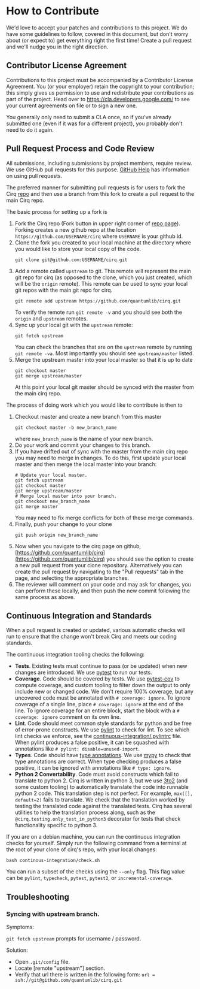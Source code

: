 # How to Contribute

We'd love to accept your patches and contributions to this project.
We do have some guidelines to follow, covered in this document, but don't worry about (or expect to) get everything right the first time!
Create a pull request and we'll nudge you in the right direction.

## Contributor License Agreement

Contributions to this project must be accompanied by a Contributor License
Agreement. You (or your employer) retain the copyright to your contribution;
this simply gives us permission to use and redistribute your contributions as
part of the project. Head over to <https://cla.developers.google.com/> to see
your current agreements on file or to sign a new one.

You generally only need to submit a CLA once, so if you've already submitted one
(even if it was for a different project), you probably don't need to do it
again.

## Pull Request Process and Code Review

All submissions, including submissions by project members, require review. We
use GitHub pull requests for this purpose. 
[GitHub Help](https://help.github.com/articles/about-pull-requests/) has 
information on using pull requests.

The preferred manner for submitting pull requests is for users to fork
the Cirq [repo](https://github.com/quantumlib/Cirq) and then use a 
branch from this fork to create a pull request to the main Cirq repo.

The basic process for setting up a fork is 
1. Fork the Cirq repo (Fork button in upper right corner of 
[repo page](https://github.com/quantumlib/Cirq)).
Forking creates a new github repo at the location 
```https://github.com/USERNAME/cirq``` where ```USERNAME``` is
your github id.
1. Clone the fork you created to your local machine at the directory
where you would like to store your local copy of the code.
    ```shell
    git clone git@github.com:USERNAME/cirq.git
    ```
1. Add a remote called ```upstream``` to git.  This remote will represent
the main git repo for cirq (as opposed to the clone, which you just
created, which will be the ```origin``` remote).  This remote can be used
to sync your local git repos with the main git repo for cirq.
    ```shell
    git remote add upstream https://github.com/quantumlib/cirq.git
    ```
    To verify the remote run ```git remote -v``` and you should see both 
    the ```origin``` and ```upstream``` remotes.
1. Sync up your local git with the ```upstream``` remote:
    ```shell
    git fetch upstream
    ```
    You can check the branches that are on the ```upstream``` remote by 
    running ```git remote -va```.
Most importantly you should see ```upstream/master``` listed.
1. Merge the upstream master into your local master so that 
it is up to date
    ```shell
    git checkout master
    git merge upstream/master
    ```
    At this point your local git master should be synced with the master
    from the main cirq repo. 

The process of doing work which you would like to contribute is
then to
1. Checkout master and create a new branch from this master
    ```shell
    git checkout master -b new_branch_name
    ```
    where ```new_branch_name``` is the name of your new branch.
1. Do your work and commit your changes to this branch.
1. If you have drifted out of sync with the master from the
main cirq repo you may need to merge in changes.  To do this,
first update your local master and then merge the local master
into your branch:
    ```shell
    # Update your local master.
    git fetch upstream
    git checkout master
    git merge upstream/master
    # Merge local master into your branch.
    git checkout new_branch_name
    git merge master
    ```
    You may need to fix merge conflicts for both of these merge
    commands.
1. Finally, push your change to your clone
    ```shell
    git push origin new_branch_name
    ```
1. Now when you navigate to the cirq page on github,
[https://github.com/quantumlib/cirq](https://github.com/quantumlib/cirq)
you should see the option to create a new pull request from
your clone repository.  Alternatively you can create the pull request
by navigating to the "Pull requests" tab in the page, and selecting
the appropriate branches. 
1. The reviewer will comment on your code and may ask for changes,
you can perform these locally, and then push the new commit following
the same process as above.

## Continuous Integration and Standards

When a pull request is created or updated, various automatic checks will run to ensure that the change won't break Cirq and meets our coding standards.

The continuous integration tooling checks the following:

- **Tests**.
Existing tests must continue to pass (or be updated) when new changes are introduced.
We use [pytest](https://docs.pytest.org/en/latest/) to run our tests.
- **Coverage**.
Code should be covered by tests.
We use [pytest-cov](https://pytest-cov.readthedocs.io/en/latest/) to compute coverage, and custom tooling to filter down the output to only include new or changed code.
We don't require 100% coverage, but any uncovered code must be annotated with `# coverage: ignore`.
To ignore coverage of a single line, place `# coverage: ignore` at the end of the line.
To ignore coverage for an entire block, start the block with a `# coverage: ignore` comment on its own line.
- **Lint**.
Code should meet common style standards for python and be free of error-prone constructs.
We use [pylint](https://www.pylint.org/) to check for lint.
To see which lint checks we enforce, see the [continuous-integration/.pylintrc](continuous-integration/.pylintrc) file.
When pylint produces a false positive, it can be squashed with annotations like `# pylint: disable=unused-import`.
- **Types**.
Code should have [type annotations](https://www.python.org/dev/peps/pep-0484/).
We use [mypy](http://mypy-lang.org/) to check that type annotations are correct.
When type checking produces a false positive, it can be ignored with annotations like `# type: ignore`.
- **Python 2 Convertability**.
Code must avoid constructs which fail to translate to python 2.
Cirq is written in python 3, but we use [3to2](https://pypi.org/project/3to2/) (and some custom tooling) to automatically translate the code into runnable python 2 code.
This translation step is not perfect.
For example, `max([], default=2)` fails to translate.
We check that the translation worked by testing the translated code against the translated tests.
Cirq has several utilities to help the translation process along, such as the `@cirq.testing.only_test_in_python3` decorator for tests that check functionality specific to python 3.

If you are on a debian machine, you can run the continuous integration checks for yourself.
Simply run the following command from a terminal at the root of your clone of cirq's repo, with your local changes:

```shell
bash continous-integration/check.sh
```

You can run a subset of the checks using the ```--only``` flag.
This flag value can be `pylint`, `typecheck`, `pytest`, `pytest2`, or `incremental-coverage`.

## Troubleshooting

### Syncing with upstream branch.

Symptoms:

```git fetch upstream``` prompts for username / password.

Solution:

- Open ```.git/config``` file.
- Locate [remote "upstream"] section.
- Verify that url there is written in the following form:
```url = ssh://git@github.com/quantumlib/cirq.git```
